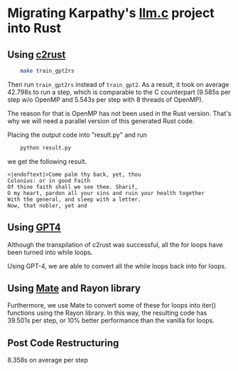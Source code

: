 # Migrating Karpathy's [llm.c](https://github.com/karpathy/llm.c) project into Rust

## Using [c2rust](https://github.com/immunant)

```bash
	make train_gpt2rs
```

Then run `train_gpt2rs` instead of `train_gpt2`. As a result, it took on average 42.798s to 
run a step, which is comparable to the C counterpart (9.585s per step w/o OpenMP and 5.543s per step with 8 threads of OpenMP).  

The reason for that is OpenMP has not been used in the Rust version. That's why we will need a parallel version of this
generated Rust code.

Placing the output code into "result.py" and run

```bash
    python result.py
```
we get the following result.

```
<|endoftext|>Come palm thy back, yet, thou
Colonius: or in good Faith
Of thine faith shall we see thee. Sharif,
O my heart, pardon all your sins and ruin your health together
With the general, and sleep with a letter.
Now, that nobler, yet and
```
## Using [GPT4](https://chat.openai.com)

Although the transpilation of c2rust was successful, all the for loops have been turned into while loops.

Using GPT-4, we are able to convert all the while loops back into for loops.

## Using [Mate](https://github.com/trusted-programming/mate) and Rayon library

Furthermore, we use Mate to convert some of these for loops into iter() functions using the Rayon library.
In this way, the resulting code has 39.501s per step, or 10% better performance than the vanilla for loops. 

## Post Code Restructuring
8.358s on average per step